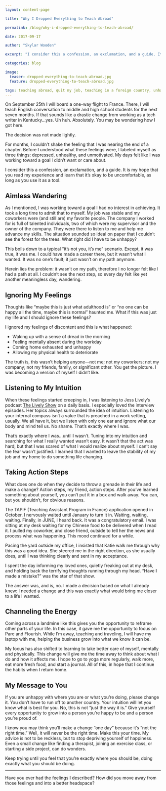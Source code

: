 ```yaml
---
layout: content-page

title: "Why I Dropped Everything to Teach Abroad"

permalink: /blog/why-i-dropped-everything-to-teach-abroad/

date: 2017-09-17

author: "Skylar Wooden"

excerpt: "I consider this a confession, an exclamation, and a guide. It is my hope that you read my experience and learn that it’s okay to be uncomfortable, as long as you use it as a tool."

categories: blog

image:
  teaser: dropped-everything-to-teach-abroad.jpg
  feature: dropped-everything-to-teach-abroad.jpg

tags: teaching abroad, quit my job, teaching in a foreign country, unhappy with job
---
```


On September 25th I will board a one-way flight to France. There, I will teach English conversation to middle and high school students for the next <span class="boldText">seven months</span>. If that sounds like a drastic change from working as a tech writer in Kentucky...yes. Uh huh. Absolutely. You may be wondering how I got here.

The decision was not made lightly.

For months, I couldn’t shake the feeling that I was nearing the end of a chapter. Before I understood what these feelings were, I labeled myself as three things: depressed, unhealthy, and unmotivated. <span class="boldText">My days felt like I was working toward a goal I didn’t want or care about.</span>

I consider this a confession, an exclamation, and a guide. It is my hope that you read my experience and learn that it’s okay to be uncomfortable, as long as you use it as a tool.

## Aimless Wandering 

As I mentioned, I was working toward a goal I had no interest in achieving. It took a long time to admit that to myself. My job was stable and my coworkers were (and still are) my favorite people. The company I worked for is full of talented individuals, two of which were my supervisor and the owner of the company. They were there to listen to me and help me advance my skills. <span class="boldText">The situation sounded so ideal on paper that I couldn’t see the forest for the trees.</span> What right did I have to be unhappy? 

This boils down to a typical “it’s not you, it’s me” scenario. Except, it was true, it was me. I could have made a career there, but it wasn’t what I wanted. It was no one’s fault; it just wasn’t on my path anymore. 

Herein lies the problem: it wasn’t on my path, therefore I no longer felt like I had a path at all. <span class="boldText">I couldn’t see the next step, so every day felt like yet another meaningless day, wandering.</span>

## Ignoring My Feelings

Thoughts like “maybe this is just what adulthood is” or “no one can be happy all the time, maybe this is normal” haunted me. <span class="boldText">What if this was just my life and I should ignore these feelings?</span>

I ignored my feelings of discontent and this is what happened: 

<ul>
  <li>Waking up with a sense of dread in the morning</li>
  <li>Feeling mentally absent during the workday</li>
  <li>Coming home exhausted and unhappy</li>
  <li>Allowing my physical health to deteriorate</li>
</ul>

The truth is, this wasn’t helping anyone—not me; not my coworkers; not my company; not my friends, family, or significant other. You get the picture. <span class="boldText">I was becoming a version of myself I didn’t like.</span>

## Listening to My Intuition

When these feelings started creeping in, I was listening to Jess Lively’s podcast <a href="http://jesslively.com/livelyshow/" target="_blank">The Lively Show</a> on a daily basis. I especially loved the interview episodes. Her topics always surrounded the idea of intuition. Listening to your internal compass isn’t a value that is preached in a work setting, usually. We all have it, but <span class="boldText">we listen with only one ear and ignore what our body and mind tell us.</span> No shame. That’s exactly where I was. 

That’s exactly where I was...until I wasn’t. Tuning into my intuition and searching for what I really  wanted wasn’t easy. It wasn’t that the act was hard, but that I was scared of what I would realize about myself. I can’t say the fear wasn’t justified. <span class="boldText">I learned that I wanted to leave the stability of my job and my home to do something life changing.</span>

## Taking Action Steps

What does one do when they decide to throw a grenade in their life and make a change? Action steps, my friend, action steps. <span class="boldText">After you’ve learned something about yourself, you can’t put it in a box and walk away.</span> You can, but you shouldn’t, for obvious reasons. 

The TAPIF (Teaching Assistant Program in France) application opened in October. I nervously waited until January to turn it in. Waiting, waiting, waiting. Finally, in JUNE, I heard back. It was a congratulatory email. I was sitting at my desk waiting for my Chinese food to be delivered when I read it. I pulled my coworker, and close friend, outside to tell her the news and process what was happening. This mood continued for a while.

Pacing the yard outside my office, I insisted that Katie walk me through why this was a good idea. She steered me in the right direction, as she usually does, until I was thinking clearly and sent in my acceptance. 

I spent the day informing my loved ones, quietly freaking out at my desk, and holding back the terrifying thoughts running through my head. <span class="boldText">“Have I made a mistake?”</span> was the star of that show. 

The answer was, and is, no. I made a decision based on what I already knew: I needed a change and this was exactly what would bring me closer to a life I wanted. 

## Channeling the Energy

Coming across a landmine like this gives you the opportunity to reframe other parts of your life. In this case, it gave me the opportunity to focus on Pare and Flourish. While I’m away, teaching and traveling, I will have my laptop with me, <span class="boldText">helping the business grow into what we know it can be.</span>

My focus has also shifted to learning to take better care of myself, mentally and physically. <span class="boldText">This change will give me the time away to think about what I do and how it affects me.</span> I hope to go to yoga more regularly, walk more, eat more fresh food, and start a journal. All of this, in hope that I continue the habits when I return home.

## My Message to You

If you are unhappy with where you are or what you’re doing, please change it. You don’t have to run off to another country. Your intuition will let you know what is best for you. No, this is not “just the way it is.” <span class="boldText">Give yourself every opportunity to grow into a person you’re happy to be and a person you’re proud of.</span>

I know you may think you’ll make a change “one day” because it’s “not the right time.” Well, it will never be the right time. Make this your time. <span class="boldText">My advice is not to be reckless, but to stop depriving yourself of happiness.</span> Even a small change like finding a therapist, joining an exercise class, or starting a side project, can do wonders. 

Keep trying until you feel that you’re exactly where you should be, doing exactly what you should be doing. 

<hr class="secondary">

Have you ever had the feelings I described? How did you move away from those feelings and into a better headspace?